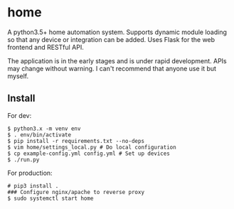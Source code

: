# home
A python3.5+ home automation system. Supports dynamic module loading so that any device or integration can be added. Uses Flask for the web frontend and RESTful API.

The application is in the early stages and is under rapid development. APIs may change without warning. I can't recommend that anyone use it but myself.

## Install
For dev:
```
$ python3.x -m venv env
$ . env/bin/activate
$ pip install -r requirements.txt --no-deps
$ vim home/settings_local.py # Do local configuration
$ cp example-config.yml config.yml # Set up devices
$ ./run.py
```
For production:
```
# pip3 install .
### Configure nginx/apache to reverse proxy
$ sudo systemctl start home
```
